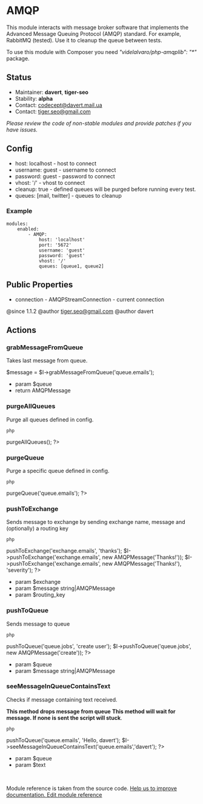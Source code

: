 # AMQP


This module interacts with message broker software that implements
the Advanced Message Queuing Protocol (AMQP) standard. For example, RabbitMQ (tested).
Use it to cleanup the queue between tests.

<div class="alert alert-info">
To use this module with Composer you need <em>"videlalvaro/php-amqplib": "*"</em> package.
</div>

## Status
* Maintainer: **davert**, **tiger-seo**
* Stability: **alpha**
* Contact: codecept@davert.mail.ua
* Contact: tiger.seo@gmail.com

*Please review the code of non-stable modules and provide patches if you have issues.*

## Config

* host: localhost - host to connect
* username: guest - username to connect
* password: guest - password to connect
* vhost: '/' - vhost to connect
* cleanup: true - defined queues will be purged before running every test.
* queues: [mail, twitter] - queues to cleanup

### Example

    modules:
        enabled:
            - AMQP:
                host: 'localhost'
                port: '5672'
                username: 'guest'
                password: 'guest'
                vhost: '/'
                queues: [queue1, queue2]

## Public Properties

* connection - AMQPStreamConnection - current connection

@since 1.1.2
@author tiger.seo@gmail.com
@author davert


## Actions

### grabMessageFromQueue
 
Takes last message from queue.

$message = $I->grabMessageFromQueue('queue.emails');

 *  param  $queue
 *  return  AMQPMessage


### purgeAllQueues
 
Purge all queues defined in config.

    php
<?php
$I->purgeAllQueues();
?>
   


### purgeQueue
 
Purge a specific queue defined in config.

    php
<?php
$I->purgeQueue('queue.emails');
?>
   


### pushToExchange
 
Sends message to exchange by sending exchange name, message
and (optionally) a routing key

    php
<?php
$I->pushToExchange('exchange.emails', 'thanks');
$I->pushToExchange('exchange.emails', new AMQPMessage('Thanks!'));
$I->pushToExchange('exchange.emails', new AMQPMessage('Thanks!'), 'severity');
?>
   

 *  param  $exchange
 *  param  $message string|AMQPMessage
 *  param  $routing_key


### pushToQueue
 
Sends message to queue

    php
<?php
$I->pushToQueue('queue.jobs', 'create user');
$I->pushToQueue('queue.jobs', new AMQPMessage('create'));
?>
   

 *  param  $queue
 *  param  $message string|AMQPMessage


### seeMessageInQueueContainsText
 
Checks if message containing text received.

**This method drops message from queue**
**This method will wait for message. If none is sent the script will stuck**.

    php
<?php
$I->pushToQueue('queue.emails', 'Hello, davert');
$I->seeMessageInQueueContainsText('queue.emails','davert');
?>
   

 *  param  $queue
 *  param  $text

<p>&nbsp;</p><div class="alert alert-warning">Module reference is taken from the source code. <a href="https://github.com/Codeception/Codeception/tree/2.2/src/Codeception/Module/AMQP.php">Help us to improve documentation. Edit module reference</a></div>
